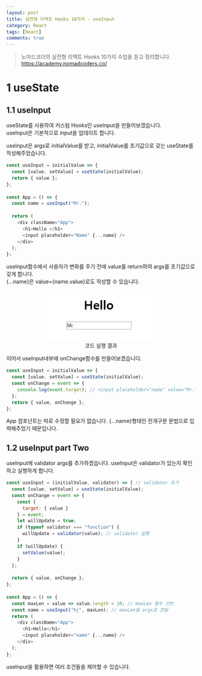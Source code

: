 ```yaml
---
layout: post
title: 실전형 리액트 Hooks 10가지 - useInput
category: React
tags: [React]
comments: true
---
```


> 노마드코더의 실전형 리액트 Hooks 10가지 수업을 듣고 정리합니다. <https://academy.nomadcoders.co/>

# 1 useState

## 1.1 useInput

useState를 사용하여 커스텀 Hooks인 useInput을 만들어보겠습니다.  
useInput은 기본적으로 input을 업데이트 합니다.  
  
useInput은 args로 initialValue를 받고, initialValue를 초기값으로 갖는 useState를 작성해주었습니다.

```javascript
const useInput = initialValue => {
  const [value, setValue] = useState(initialValue);
  return { value };
};

const App = () => {
  const name = useInput("Mr.");

  return (
    <div className="App">
      <h1>Hello </h1>
      <input placeholder="Name" {...name} />
    </div>
  );
};
```
useInput함수에서 사용자가 변화를 주기 전에 value를 return하여 args를 초기값으로 갖게 합니다.  
{...name}은 value={name.value}로도 작성할 수 있습니다.

<center>
<figure>
<img src="/assets/post-img/react/hooks/nomad_react_hooks_1.JPG" alt="">
<figcaption>코드 실행 결과</figcaption>
</figure>
</center>

이어서 useInput내부에 onChange함수를 만들어보겠습니다.

```javascript
const useInput = initialValue => {
  const [value, setValue] = useState(initialValue);
  const onChange = event => {
    console.log(event.target); // <input placeholder="name" value="Mr."></input>
  };
  return { value, onChange }; 
};
```
App 컴포넌트는 따로 수정할 필요가 없습니다. {...name}형태인 전개구문 문법으로 입력해주었기 때문입니다.

## 1.2 useInput part Two

useInput에 validator args를 추가하겠습니다. useInput은 validator가 있는지 확인하고 실행하게 합니다.

```javascript
const useInput = (initialValue, validator) => { // validator 추가
  const [value, setValue] = useState(initialValue);
  const onChange = event => {
    const {
      target: { value }
    } = event;
    let willUpdate = true;
    if (typeof validator === "function") {
      willUpdate = validator(value); // validator 실행
    }
    if (willUpdate) {
      setValue(value);
    }
  };

  return { value, onChange };
};

const App = () => {
  const maxLen = value => value.length < 10; // maxLen 함수 선언
  const name = useInput("hj", maxLen); // maxLen을 args로 전달
  return (
    <div className="App">
      <h1>Hello</h1>
      <input placeholder="name" {...name} />
    </div>
  );
};
```

useInput을 활용하면 여러 조건들을 제어할 수 있습니다.
